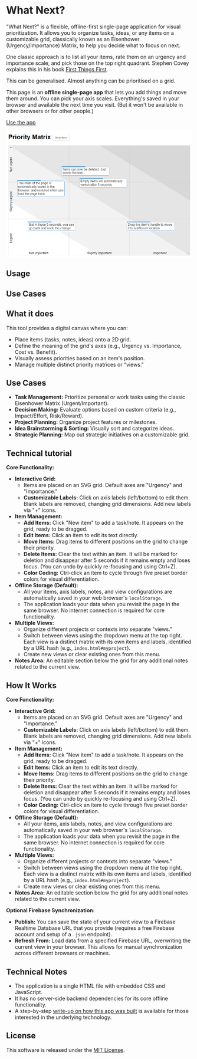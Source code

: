 # What Next?

"What Next?" is a flexible, offline-first single-page application for visual prioritization. It allows you to organize tasks, ideas, or any items on a customizable grid, classically known as an Eisenhower (Urgency/Importance) Matrix, to help you decide what to focus on next.

One classic approach is to list all your items, rate them on an urgency and
importance scale, and pick those on the top right quadrant. Stephen Covey
explains this in his book [First Things First](<http://en.wikipedia.org/wiki/First_Things_First_(book)>).

This can be generalised. Almost anything can be prioritised on a grid.

This page is an **offline single-page app** that lets you add things and move
them around. You can pick your axis scales. Everything's saved in your
browser and available the next time you visit. (But it won't be available
in other browsers or for other people.)

[Use the app](http://tools.s-anand.net/whatnext/)

![Screenshot](img/screenshot.png)

## Usage

## Use Cases

## What it does

This tool provides a digital canvas where you can:

- Place items (tasks, notes, ideas) onto a 2D grid.
- Define the meaning of the grid's axes (e.g., Urgency vs. Importance, Cost vs. Benefit).
- Visually assess priorities based on an item's position.
- Manage multiple distinct priority matrices or "views."

## Use Cases

- **Task Management:** Prioritize personal or work tasks using the classic Eisenhower Matrix (Urgent/Important).
- **Decision Making:** Evaluate options based on custom criteria (e.g., Impact/Effort, Risk/Reward).
- **Project Planning:** Organize project features or milestones.
- **Idea Brainstorming & Sorting:** Visually sort and categorize ideas.
- **Strategic Planning:** Map out strategic initiatives on a customizable grid.

## Technical tutorial

**Core Functionality:**

- **Interactive Grid:**
  - Items are placed on an SVG grid. Default axes are "Urgency" and "Importance."
  - **Customizable Labels:** Click on axis labels (left/bottom) to edit them. Blank labels are removed, changing grid dimensions. Add new labels via "+" icons.
- **Item Management:**
  - **Add Items:** Click "New item" to add a task/note. It appears on the grid, ready to be dragged.
  - **Edit Items:** Click an item to edit its text directly.
  - **Move Items:** Drag items to different positions on the grid to change their priority.
  - **Delete Items:** Clear the text within an item. It will be marked for deletion and disappear after 5 seconds if it remains empty and loses focus. (You can undo by quickly re-focusing and using Ctrl+Z).
  - **Color Coding:** Ctrl-click an item to cycle through five preset border colors for visual differentiation.
- **Offline Storage (Default):**
  - All your items, axis labels, notes, and view configurations are automatically saved in your web browser's `localStorage`.
  - The application loads your data when you revisit the page in the same browser. No internet connection is required for core functionality.
- **Multiple Views:**
  - Organize different projects or contexts into separate "views."
  - Switch between views using the dropdown menu at the top right. Each view is a distinct matrix with its own items and labels, identified by a URL hash (e.g., `index.html#myproject`).
  - Create new views or clear existing ones from this menu.
- **Notes Area:** An editable section below the grid for any additional notes related to the current view.

## How It Works

**Core Functionality:**

- **Interactive Grid:**
  - Items are placed on an SVG grid. Default axes are "Urgency" and "Importance."
  - **Customizable Labels:** Click on axis labels (left/bottom) to edit them. Blank labels are removed, changing grid dimensions. Add new labels via "+" icons.
- **Item Management:**
  - **Add Items:** Click "New item" to add a task/note. It appears on the grid, ready to be dragged.
  - **Edit Items:** Click an item to edit its text directly.
  - **Move Items:** Drag items to different positions on the grid to change their priority.
  - **Delete Items:** Clear the text within an item. It will be marked for deletion and disappear after 5 seconds if it remains empty and loses focus. (You can undo by quickly re-focusing and using Ctrl+Z).
  - **Color Coding:** Ctrl-click an item to cycle through five preset border colors for visual differentiation.
- **Offline Storage (Default):**
  - All your items, axis labels, notes, and view configurations are automatically saved in your web browser's `localStorage`.
  - The application loads your data when you revisit the page in the same browser. No internet connection is required for core functionality.
- **Multiple Views:**
  - Organize different projects or contexts into separate "views."
  - Switch between views using the dropdown menu at the top right. Each view is a distinct matrix with its own items and labels, identified by a URL hash (e.g., `index.html#myproject`).
  - Create new views or clear existing ones from this menu.
- **Notes Area:** An editable section below the grid for any additional notes related to the current view.

**Optional Firebase Synchronization:**

- **Publish:** You can save the state of your current view to a Firebase Realtime Database URL that you provide (requires a free Firebase account and setup of a `.json` endpoint).
- **Refresh From:** Load data from a specified Firebase URL, overwriting the current view in your browser. This allows for manual synchronization across different browsers or machines.

## Technical Notes

- The application is a single HTML file with embedded CSS and JavaScript.
- It has no server-side backend dependencies for its core offline functionality.
- A step-by-step [write-up on how this app was built](https://github.com/sanand0/whatnext/wiki) is available for those interested in the underlying technology.

## License

This software is released under the [MIT License](http://en.wikipedia.org/wiki/MIT_License).

